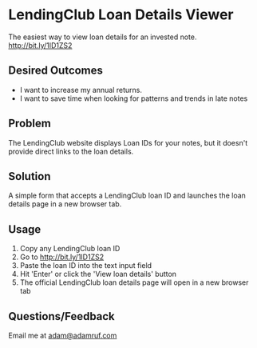 # LendingClub Loan Details Viewer
The easiest way to view loan details for an invested note.
http://bit.ly/1ID1ZS2

## Desired Outcomes
- I want to increase my annual returns.
- I want to save time when looking for patterns and trends in late notes

## Problem
The LendingClub website displays Loan IDs for your notes, but it doesn't provide direct links to the loan details.

## Solution
A simple form that accepts a LendingClub loan ID and launches the loan details page in a new browser tab.

## Usage
1. Copy any LendingClub loan ID
2. Go to http://bit.ly/1ID1ZS2
3. Paste the loan ID into the text input field
4. Hit 'Enter' or click the 'View loan details' button
5. The official LendingClub loan details page will open in a new browser tab

## Questions/Feedback
Email me at adam@adamruf.com
